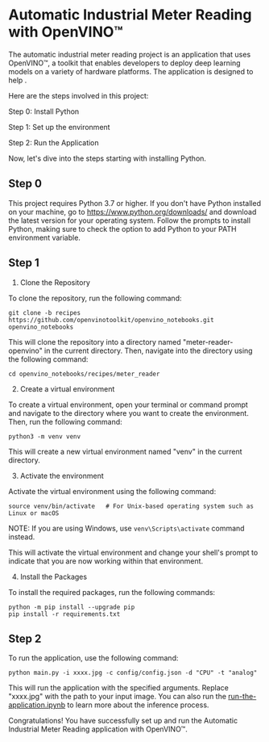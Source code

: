 # Automatic Industrial Meter Reading with OpenVINO™

The automatic industrial meter reading project is an application that uses OpenVINO™, a toolkit that enables developers to deploy deep learning models on a variety of hardware platforms. The application is designed to help .

Here are the steps involved in this project:

Step 0: Install Python

Step 1: Set up the environment

Step 2: Run the Application

Now, let's dive into the steps starting with installing Python.

## Step 0

This project requires Python 3.7 or higher. If you don't have Python installed on your machine, go to https://www.python.org/downloads/ and download the latest version for your operating system. Follow the prompts to install Python, making sure to check the option to add Python to your PATH environment variable.

## Step 1

1. Clone the Repository

To clone the repository, run the following command:

```shell
git clone -b recipes https://github.com/openvinotoolkit/openvino_notebooks.git openvino_notebooks
```

This will clone the repository into a directory named "meter-reader-openvino" in the current directory. Then, navigate into the directory using the following command:

```shell
cd openvino_notebooks/recipes/meter_reader
```

2. Create a virtual environment

To create a virtual environment, open your terminal or command prompt and navigate to the directory where you want to create the environment. Then, run the following command:

```shell
python3 -m venv venv
```
This will create a new virtual environment named "venv" in the current directory.

3. Activate the environment

Activate the virtual environment using the following command:

```shell
source venv/bin/activate   # For Unix-based operating system such as Linux or macOS
```

NOTE: If you are using Windows, use `venv\Scripts\activate` command instead.

This will activate the virtual environment and change your shell's prompt to indicate that you are now working within that environment.

4. Install the Packages

To install the required packages, run the following commands:

```shell
python -m pip install --upgrade pip 
pip install -r requirements.txt
```


## Step 2

To run the application, use the following command:

```shell
python main.py -i xxxx.jpg -c config/config.json -d "CPU" -t "analog"
```
This will run the application with the specified arguments. Replace "xxxx.jpg" with the path to your input image.
You can also run the [run-the-application.ipynb](docs/run-the-application.ipynb) to learn more about the inference process.

Congratulations! You have successfully set up and run the Automatic Industrial Meter Reading application with OpenVINO™.
